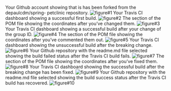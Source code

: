 Your Github account showing that is has been forked from the depaulcdm/spring-
petclinic repository.
![figure#1](figures/figure#1)
Your Travis CI dashboard showing a successful first build.
![figure#2](figures/figure#2)
The section of the POM file showing the coordinates after you’ve changed them.
![figure#3](figures/figure#3)
Your Travis CI dashboard showing a successful build after your change of the group ID.
![figure#4](figures/figure#4)
The section of the POM file showing the coordinates after you’ve commented them out.
![figure#5](figures/figure#5)
Your Travis CI dashboard showing the unsuccessful build after the breaking change.
![figure#6](figures/figure#6)
Your Github repository with the readme.md file selected showing the build failed status after the Travis CI build fails.
![figure#7](figures/figure#7)
The section of the POM file showing the coordinates after you’ve fixed them.
![figure#8](figures/figure#8)
Your Travis CI dashboard showing the successful build after the breaking change has been fixed.
![figure#9](figures/figure#9)
Your Github repository with the readme.md file selected showing the build success status after the Travis CI build has recovered.
![figure#10](figures/figure#10)

